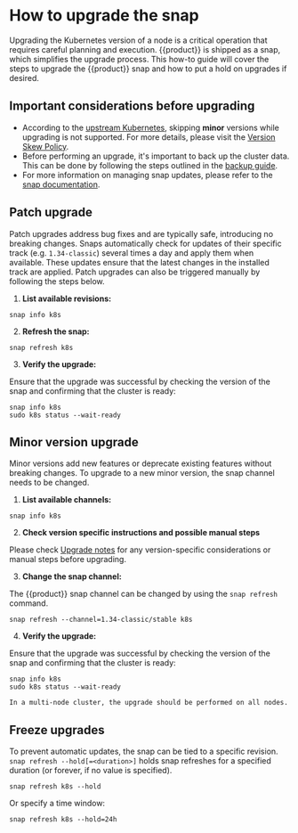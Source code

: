 # How to upgrade the snap

Upgrading the Kubernetes version of a node is a critical operation that
requires careful planning and execution. {{product}} is shipped as a snap,
which simplifies the upgrade process.
This how-to guide will cover the steps to upgrade the {{product}} snap
and how to put a hold on upgrades if desired.

## Important considerations before upgrading

- According to the [upstream Kubernetes], skipping **minor** versions while
upgrading is not supported. For more details, please visit the
[Version Skew Policy].
- Before performing an upgrade, it's important to back up the cluster data.
This can be done by following the steps outlined in the [backup guide].
- For more information on managing snap updates, please refer to the
[snap documentation].

## Patch upgrade

Patch upgrades address bug fixes and are typically safe, introducing no
breaking changes.
Snaps automatically check for updates of their specific track
(e.g. `1.34-classic`) several times a day and apply them when available.
These updates ensure that the latest changes in the installed track are applied.
Patch upgrades can also be triggered manually by following the steps below.

1. **List available revisions:**

```
snap info k8s
```

2. **Refresh the snap:**

```
snap refresh k8s
```

3. **Verify the upgrade:**

Ensure that the upgrade was successful by checking the version of the snap and
confirming that the cluster is ready:

```
snap info k8s
sudo k8s status --wait-ready
```

## Minor version upgrade

Minor versions add new features or deprecate existing features without
breaking changes.
To upgrade to a new minor version, the snap channel needs to be changed.


1. **List available channels:**

```
snap info k8s
```

2. **Check version specific instructions and possible manual steps**

Please check [Upgrade notes] for any version-specific considerations or manual 
steps before upgrading. 


3. **Change the snap channel:**

The {{product}} snap channel can be changed by using the `snap refresh`
command.

```
snap refresh --channel=1.34-classic/stable k8s
```

4. **Verify the upgrade:**

Ensure that the upgrade was successful by checking the version of the snap
and confirming that the cluster is ready:

```
snap info k8s
sudo k8s status --wait-ready
```

```{note}
In a multi-node cluster, the upgrade should be performed on all nodes.
```

## Freeze upgrades

To prevent automatic updates, the snap can be tied to a specific revision.
`snap refresh --hold[=<duration>]` holds snap refreshes for a specified
duration (or forever, if no value is specified).

```
snap refresh k8s --hold
```

Or specify a time window:

```
snap refresh k8s --hold=24h
```

<!-- LINKS -->
[upstream Kubernetes]: https://kubernetes.io/docs/tasks/administer-cluster/kubeadm/kubeadm-upgrade/
[Version Skew Policy]: https://kubernetes.io/docs/setup/release/version-skew-policy/
[backup guide]: ./backup-restore.md
[snap documentation]: https://snapcraft.io/docs/managing-updates
[Upgrade notes]: ../reference/upgrading

